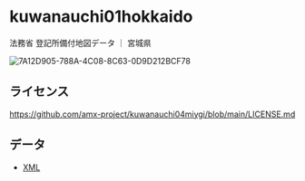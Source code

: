 # kuwanauchi01hokkaido
法務省 登記所備付地図データ ｜ 宮城県

![7A12D905-788A-4C08-8C63-0D9D212BCF78](https://user-images.githubusercontent.com/416977/214225195-ce28d8b0-02d3-4db9-8400-170a74718302.png)

## ライセンス
https://github.com/amx-project/kuwanauchi04miygi/blob/main/LICENSE.md

## データ
* [XML](https://github.com/amx-project/kuwanauchi04miyagi/tree/main/xml)
